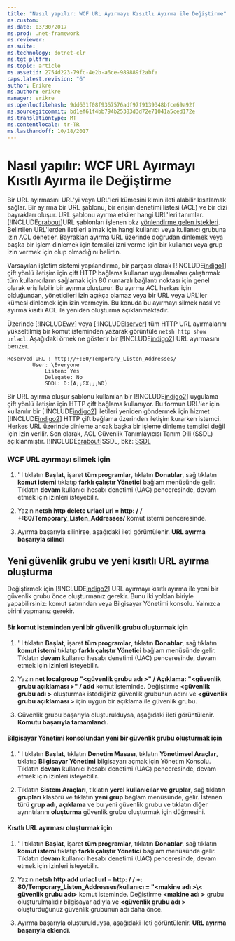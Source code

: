 ```yaml
---
title: "Nasıl yapılır: WCF URL Ayırmayı Kısıtlı Ayırma ile Değiştirme"
ms.custom: 
ms.date: 03/30/2017
ms.prod: .net-framework
ms.reviewer: 
ms.suite: 
ms.technology: dotnet-clr
ms.tgt_pltfrm: 
ms.topic: article
ms.assetid: 2754d223-79fc-4e2b-a6ce-989889f2abfa
caps.latest.revision: "6"
author: Erikre
ms.author: erikre
manager: erikre
ms.openlocfilehash: 9dd631f08f9367576adf97f9139348bfce69a92f
ms.sourcegitcommit: bd1ef61f4bb794b25383d3d72e71041a5ced172e
ms.translationtype: MT
ms.contentlocale: tr-TR
ms.lasthandoff: 10/18/2017
---
```

# <a name="how-to-replace-the-wcf-url-reservation-with-a-restricted-reservation"></a>Nasıl yapılır: WCF URL Ayırmayı Kısıtlı Ayırma ile Değiştirme
Bir URL ayırmasını URL'yi veya URL'leri kümesini kimin ileti alabilir kısıtlamak sağlar. Bir ayırma bir URL şablonu, bir erişim denetimi listesi (ACL) ve bir dizi bayrakları oluşur. URL şablonu ayırma etkiler hangi URL'leri tanımlar. [!INCLUDE[crabout](../../../../includes/crabout-md.md)]URL şablonları işlenen bkz [yönlendirme gelen istekleri](http://go.microsoft.com/fwlink/?LinkId=136764). Belirtilen URL'lerden iletileri almak için hangi kullanıcı veya kullanıcı grubuna izin ACL denetler. Bayrakları ayırma URL üzerinde doğrudan dinlemek veya başka bir işlem dinlemek için temsilci izni verme için bir kullanıcı veya grup izin vermek için olup olmadığını belirtin.  
  
 Varsayılan işletim sistemi yapılandırma, bir parçası olarak [!INCLUDE[indigo1](../../../../includes/indigo1-md.md)] çift yönlü iletişim için çift HTTP bağlama kullanan uygulamaları çalıştırmak tüm kullanıcıların sağlamak için 80 numaralı bağlantı noktası için genel olarak erişilebilir bir ayırma oluşturur. Bu ayırma ACL herkes için olduğundan, yöneticileri izin açıkça olamaz veya bir URL veya URL'ler kümesi dinlemek için izin vermeyin. Bu konuda bu ayırmayı silmek nasıl ve ayırma kısıtlı ACL ile yeniden oluşturma açıklanmaktadır.  
  
 Üzerinde [!INCLUDE[wv](../../../../includes/wv-md.md)] veya [!INCLUDE[lserver](../../../../includes/lserver-md.md)] tüm HTTP URL ayırmalarını yükseltilmiş bir komut isteminden yazarak görüntüle `netsh http show urlacl`.  Aşağıdaki örnek ne gösterir bir [!INCLUDE[indigo2](../../../../includes/indigo2-md.md)] URL ayırmasını benzer.  
  
```  
Reserved URL : http://+:80/Temporary_Listen_Addresses/  
        User: \Everyone  
            Listen: Yes  
            Delegate: No  
            SDDL: D:(A;;GX;;;WD)  
```  
  
 Bir URL ayırma oluşur şablonu kullanılan bir [!INCLUDE[indigo2](../../../../includes/indigo2-md.md)] uygulama çift yönlü iletişim için HTTP çift bağlama kullanıyor. Bu formun URL'ler için kullanılır bir [!INCLUDE[indigo2](../../../../includes/indigo2-md.md)] iletileri yeniden göndermek için hizmet [!INCLUDE[indigo2](../../../../includes/indigo2-md.md)] HTTP çift bağlama üzerinden iletişim kurarken istemci. Herkes URL üzerinde dinleme ancak başka bir işleme dinleme temsilci değil için izin verilir. Son olarak, ACL Güvenlik Tanımlayıcısı Tanım Dili (SSDL) açıklanmıştır. [!INCLUDE[crabout](../../../../includes/crabout-md.md)]SSDL, bkz: [SSDL](http://go.microsoft.com/fwlink/?LinkId=136789)  
  
### <a name="to-delete-the-wcf-url-reservation"></a>WCF URL ayırmayı silmek için  
  
1.  ' I tıklatın **Başlat**, işaret **tüm programlar**, tıklatın **Donatılar**, sağ tıklatın **komut istemi** tıklatıp **farklı çalıştır Yönetici** bağlam menüsünde gelir. Tıklatın **devam** kullanıcı hesabı denetimi (UAC) penceresinde, devam etmek için izinleri isteyebilir.  
  
2.  Yazın **netsh http delete urlacl url = http: / / +:80/Temporary_Listen_Addresses/** komut istemi penceresinde.  
  
3.  Ayırma başarıyla silinirse, aşağıdaki ileti görüntülenir. **URL ayırma başarıyla silindi**  
  
## <a name="creating-a-new-security-group-and-new-restricted-url-reservation"></a>Yeni güvenlik grubu ve yeni kısıtlı URL ayırma oluşturma  
 Değiştirmek için [!INCLUDE[indigo2](../../../../includes/indigo2-md.md)] URL ayırmayı kısıtlı ayırma ile yeni bir güvenlik grubu önce oluşturmanız gerekir. Bunu iki yoldan biriyle yapabilirsiniz: komut satırından veya Bilgisayar Yönetimi konsolu. Yalnızca birini yapmanız gerekir.  
  
#### <a name="to-create-a-new-security-group-from-a-command-prompt"></a>Bir komut isteminden yeni bir güvenlik grubu oluşturmak için  
  
1.  ' I tıklatın **Başlat**, işaret **tüm programlar**, tıklatın **Donatılar**, sağ tıklatın **komut istemi** tıklatıp **farklı çalıştır Yönetici** bağlam menüsünde gelir. Tıklatın **devam** kullanıcı hesabı denetimi (UAC) penceresinde, devam etmek için izinleri isteyebilir.  
  
2.  Yazın **net localgroup "\<güvenlik grubu adı >" / Açıklama: "\<güvenlik grubu açıklaması >" / add** komut isteminde. Değiştirme  **\<güvenlik grubu adı >** oluşturmak istediğiniz güvenlik grubunun adını ve  **\<güvenlik grubu açıklaması >** için uygun bir açıklama ile güvenlik grubu.  
  
3.  Güvenlik grubu başarıyla oluşturulduysa, aşağıdaki ileti görüntülenir. **Komutu başarıyla tamamlandı.**  
  
#### <a name="to-create-a-new-security-group-from-the-computer-management-console"></a>Bilgisayar Yönetimi konsolundan yeni bir güvenlik grubu oluşturmak için  
  
1.  ' I tıklatın **Başlat**, tıklatın **Denetim Masası**, tıklatın **Yönetimsel Araçlar**, tıklatıp **Bilgisayar Yönetimi** bilgisayarı açmak için Yönetim Konsolu. Tıklatın **devam** kullanıcı hesabı denetimi (UAC) penceresinde, devam etmek için izinleri isteyebilir.  
  
2.  Tıklatın **Sistem Araçları**, tıklatın **yerel kullanıcılar ve gruplar**, sağ tıklatın **grupları** klasörü ve tıklatın **yeni grup** bağlam menüsünde, gelir. İstenen türü **grup adı**, **açıklama** ve bu yeni güvenlik grubu ve tıklatın diğer ayrıntılarını **oluşturma** güvenlik grubu oluşturmak için düğmesini.  
  
#### <a name="to-create-the-restricted-url-reservation"></a>Kısıtlı URL ayırması oluşturmak için  
  
1.  ' I tıklatın **Başlat**, işaret **tüm programlar**, tıklatın **Donatılar**, sağ tıklatın **komut istemi** tıklatıp **farklı çalıştır Yönetici** bağlam menüsünde gelir. Tıklatın **devam** kullanıcı hesabı denetimi (UAC) penceresinde, devam etmek için izinleri isteyebilir.  
  
2.  Yazın **netsh http add urlacl url = http: / / +: 80/Temporary_Listen_Addresses/kullanıcı = "\<makine adı >\\< güvenlik grubu adı\>**  komut isteminde. Değiştirme  **\<makine adı >** grubu oluşturulmalıdır bilgisayar adıyla ve  **\<güvenlik grubu adı >** oluşturduğunuz güvenlik grubunun adı daha önce.  
  
3.  Ayırma başarıyla oluşturulduysa, aşağıdaki ileti görüntülenir. **URL ayırma başarıyla eklendi**.
